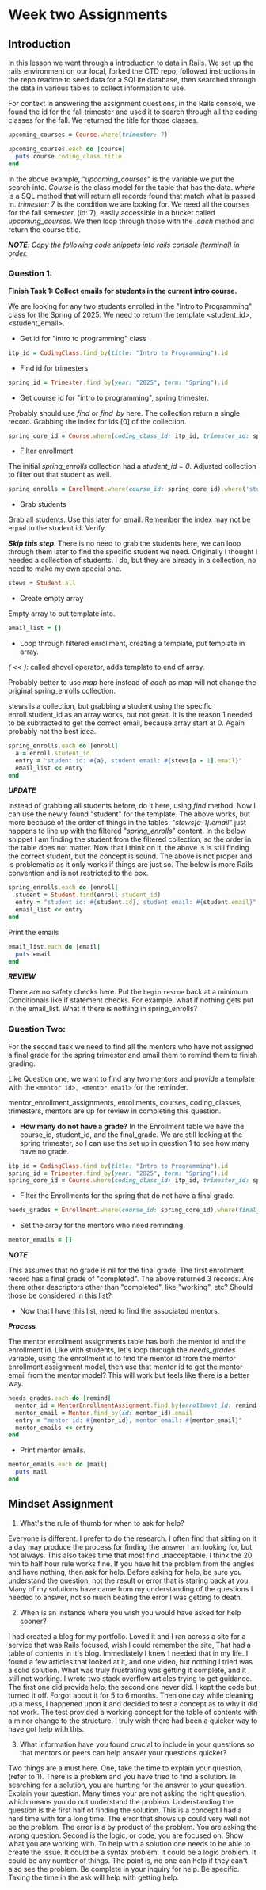 # Week two Assignments

## Introduction

In this lesson we went through a introduction to data in Rails. We set up the rails environment on our local, forked the CTD repo, followed instructions in the repo readme to seed data for a SQLite database, then searched through the data in various tables to collect information to use.

For context in answering the assignment questions, in the Rails console, we found the id for the fall trimester and used it to search through all the coding classes for the fall. We returned the title for those classes.

```ruby
upcoming_courses = Course.where(trimester: 7)

upcoming_courses.each do |course|
  puts course.coding_class.title
end
```

In the above example, "_upcoming_courses_" is the variable we put the search into. _Course_ is the class model for the table that has the data. _where_ is a SQL method that will return all records found that match what is passed in. _trimester: 7_ is the condition we are looking for. We need all the courses for the fall semester, (id: 7), easily accessible in a bucket called _upcoming_courses_. We then loop through those with the _.each_ method and return the course title.

_**NOTE**: Copy the following code snippets into rails console (terminal) in order._ 

### Question 1:
**Finish Task 1: Collect emails for students in the current intro course.**

We are looking for any two students enrolled in the "Intro to Programming" class for the Spring of 2025. We need to return the template <student_id>, <student_email>.

* Get id for "intro to programming" class
```ruby
itp_id = CodingClass.find_by(title: "Intro to Programming").id
```
* Find id for trimesters
```ruby
spring_id = Trimester.find_by(year: "2025", term: "Spring").id
```

* Get course id for "intro to programming", spring trimester.

Probably should use _find_ or _find_by_ here. The collection return a single record. Grabbing the index for ids [0] of the collection.
```ruby
spring_core_id = Course.where(coding_class_id: itp_id, trimester_id: spring_id).ids[0]
```

* Filter enrollment

The initial _spring_enrolls_ collection had a _student_id = 0_. Adjusted collection to filter out that student as well.
```ruby
spring_enrolls = Enrollment.where(course_id: spring_core_id).where('student_id != 0')
```

* Grab students

Grab all students. Use this later for email. Remember the index may not be equal to the student id. Verify.

**_Skip this step_**. There is no need to grab the students here, we can loop through them later to find the specific student we need. Originally I thought I needed a collection of students. I do, but they are already in a collection, no need to make my own special one.

```ruby
stews = Student.all
```

* Create empty array

Empty array to put template into.
```ruby
email_list = []
```

* Loop through filtered enrollment, creating a template, put template in array.

_( << ):_  called shovel operator, adds template to end of array.

Probably better to use _map_ here instead of _each_ as map will not change the original spring_enrolls collection.

stews is a collection, but grabbing a student using the specific enroll.student_id as an array works, but not great. It is the reason 1 needed to be subtracted to get the correct email, because array start at 0. Again probably not the best idea.

```ruby
spring_enrolls.each do |enroll|
  a = enroll.student_id
  entry = "student id: #{a}, student email: #{stews[a - 1].email}"
  email_list << entry
end
```

**_UPDATE_**

Instead of grabbing all students before, do it here, using _find_ method. Now I can use the newly found "student" for the template. The above works, but more because of the order of things in the tables. "_stews[a-1].email_" just happens to line up with the filtered "_spring_enrolls_" content. In the below snippet I am finding the student from the filtered collection, so the order in the table does not matter. Now that I think on it, the above is is still finding the correct student, but the concept is sound. The above is not proper and is problematic as it only works if things are just so. The below is more Rails convention and is not restricted to the box.

```ruby
spring_enrolls.each do |enroll|
  student = Student.find(enroll.student_id)
  entry = "student id: #{student.id}, student email: #{student.email}"
  email_list << entry
end
```

Print the emails

```ruby
email_list.each do |email|
  puts email
end
```
**_REVIEW_**

There are no safety checks here. Put the ```begin``` ```rescue``` back at a minimum. Conditionals like if statement checks. For example, what if nothing gets put in the email_list. What if there is nothing in spring_enrolls?

### Question Two:

For the second task we need to find all the mentors who have not assigned a final grade for the spring trimester and email them to remind them to finish grading.

Like Question one, we want to find any two mentors and provide a template with the ```<mentor id>, <mentor email>``` for the reminder.

mentor_enrollment_assignments, enrollments, courses, coding_classes, trimesters, mentors are up for review in completing this question.

* **How many do not have a grade?** In the Enrollment table we have the course_id, student_id, and the final_grade. We are still looking at the spring trimester, so I can use the set up in question 1 to see how many have no grade.

```ruby
itp_id = CodingClass.find_by(title: "Intro to Programming").id
spring_id = Trimester.find_by(year: "2025", term: "Spring").id
spring_core_id = Course.where(coding_class_id: itp_id, trimester_id: spring_id).ids[0]
```
* Filter the Enrollments for the spring that do not have a final grade.

```ruby
needs_grades = Enrollment.where(course_id: spring_core_id).where(final_grade: nil)
```

* Set the array for the mentors who need reminding.

```ruby
mentor_emails = []
```
**_NOTE_**

This assumes that no grade is nil for the final grade. The first enrollment record has a final grade of "completed". The above returned 3 records. Are there other descriptors other than "completed", like "working", etc? Should those be considered in this list? 

* Now that I have this list, need to find the associated mentors.

**_Process_**

The mentor enrollment assignments table has both the mentor id and the enrollment id. Like with students, let's loop through the _needs_grades_ variable, using the enrollment id to find the mentor id from the mentor enrollment assignment model, then use that mentor id to get the mentor email from the mentor model? This will work but feels like there is a better way.

```ruby
needs_grades.each do |remind|
  mentor_id = MentorEnrollmentAssignment.find_by(enrollment_id: remind.id).mentor_id
  mentor_email = Mentor.find_by(id: mentor_id).email
  entry = "mentor id: #{mentor_id}, mentor email: #{mentor_email}"
  mentor_emails << entry
end
```

* Print mentor emails.

```ruby
mentor_emails.each do |mail|
  puts mail
end
```

## Mindset Assignment

1. What's the rule of thumb for when to ask for help?

  Everyone is different. I prefer to do the research. I often find that sitting on it a day may produce the process for finding the answer I am looking for, but not always. This also takes time that most find unacceptable. I think the 20 min to half hour rule works fine. If you have hit the problem from the angles and have nothing, then ask for help. Before asking for help, be sure you understand the question, not the result or error that is staring back at you. Many of my solutions have came from my understanding of the questions I needed to answer, not so much beating the error I was getting to death.

2. When is an instance where you wish you would have asked for help sooner?

  I had created a blog for my portfolio. Loved it and I ran across a site for a service that was Rails focused, wish I could remember the site, That had a table of contents in it's blog. Immediately I knew I needed that in my life. I found a few articles that looked at it, and one video, but nothing I tried was a solid solution. What was truly frustrating was getting it complete, and it still not working. I wrote two stack overflow articles trying to get guidance. The first one did provide help, the second one never did. I kept the code but turned it off. Forgot about it for 5 to 6 months. Then one day while cleaning up a mess, I happened upon it and decided to test a concept as to why it did not work. The test provided a working concept for the table of contents with a minor change to the structure. I truly wish there had been a quicker way to have got help with this.

3. What information have you found crucial to include in your questions so that mentors or peers can help answer your questions quicker?

  Two things are a must here. One, take the time to explain your question, (refer to 1). There is a problem and you have tried to find a solution. In searching for a solution, you are hunting for the answer to your question. Explain your question. Many times your are not asking the right question, which means you do not understand the problem. Understanding the question is the first half of finding the solution. This is a concept I had a hard time with for a long time. The error that shows up could very well not be the problem. The error is a by product of the problem. You are asking the wrong question. Second is the logic, or code, you are focused on. Show what you are working with. To help with a solution one needs to be able to create the issue. It could be a syntax problem. It could be a logic problem. It could be any number of things. The point is, no one can help if they can't also see the problem. Be complete in your inquiry for help. Be specific. Taking the time in the ask will help with getting help.
